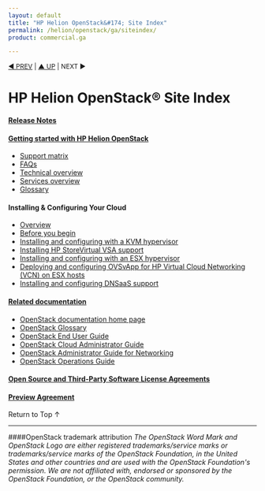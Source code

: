 ```yaml
---
layout: default
title: "HP Helion OpenStack&#174; Site Index"
permalink: /helion/openstack/ga/siteindex/
product: commercial.ga

---
```

<!--UNDER REVISION-->

<script>

function PageRefresh {
onLoad="window.refresh"
}

PageRefresh();

</script>


<p style="font-size: small;"> <a href="/helion/openstack/3rd-party-license-agreements/">&#9664; PREV</a> | <a href="/helion/openstack/">&#9650; UP</a> | NEXT &#9654; </p>

# HP Helion OpenStack&#174; Site Index

#### [Release Notes](/helion/openstack/release-notes/) 

#### [Getting started with HP Helion OpenStack](/helion/openstack/)

* [Support matrix](/helion/openstack/support-matrix/) 
* [FAQs](/helion/openstack/ga/faq/)  
* [Technical overview](/helion/openstack/ga/technical-overview/)
* [Services overview](/helion/openstack/ga/services/overview/)   
* [Glossary](/helion/openstack/ga/glossary/)

#### Installing &amp; Configuring Your Cloud
* [Overview](/helion/openstack/ga/install-overview/) 
* [Before you begin](/helion/openstack/ga/install/prereqs/) 
* [Installing and configuring with a KVM hypervisor](/helion/openstack/ga/install/kvm)
* [Installing HP StoreVirtual VSA support](/helion/openstack/ga/install/vsa/)
* [Installing and configuring with an ESX hypervisor](/helion/ga/openstack/install/esx/)
* [Deploying and configuring OVSvApp for HP Virtual Cloud Networking (VCN) on ESX hosts](/helion/openstack/ga/install/ovsvapp/)
* [Installing and configuring DNSaaS support](/helion/openstack/ga/install/dnsaas/)

#### [Related documentation](/helion/openstack/related-links)
 
* [OpenStack documentation home page](http://docs.openstack.org/)
* [OpenStack Glossary](http://docs.openstack.org/glossary/content/glossary.html)
* [OpenStack End User Guide](http://docs.openstack.org/user-guide/content/index.html)
* [OpenStack Cloud Administrator Guide](http://docs.openstack.org/trunk/openstack-compute/admin/content/index.html)
* [OpenStack Administrator Guide for Networking](http://docs.openstack.org/admin-guide-cloud/content/ch_networking.html)
* [OpenStack Operations Guide](http://docs.openstack.org/trunk/openstack-ops/content/index.html)

#### [Open Source and Third-Party Software License Agreements](/helion/openstack/ga/3rd-party-license-agreements/)

#### [Preview Agreement](/helion/openstack/ga/eula/)
 
<a href="#top" style="padding:14px 0px 14px 0px; text-decoration: none;"> Return to Top &#8593; </a>
 
----
####OpenStack trademark attribution
*The OpenStack Word Mark and OpenStack Logo are either registered trademarks/service marks or trademarks/service marks of the OpenStack Foundation, in the United States and other countries and are used with the OpenStack Foundation's permission. We are not affiliated with, endorsed or sponsored by the OpenStack Foundation, or the OpenStack community.*
